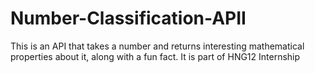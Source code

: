 # Number-Classification-APII
This is an API that takes a number and returns interesting mathematical properties about it, along with a fun fact. It is part of HNG12 Internship
